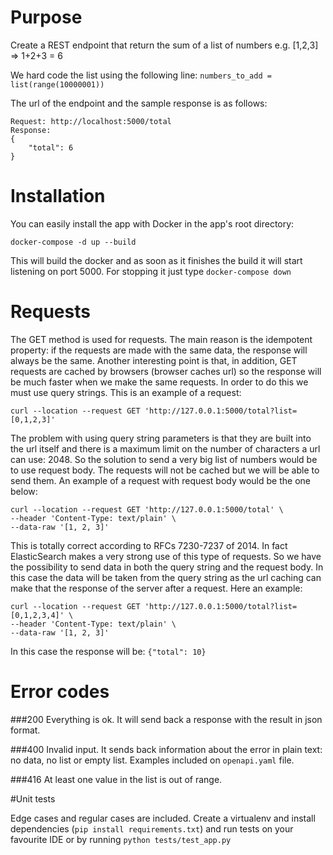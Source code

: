 # Purpose

Create a REST endpoint that return the sum of a list of numbers e.g. [1,2,3] => 1+2+3 = 6

We hard code the list using the following line: 
```numbers_to_add = list(range(10000001))```

The url of the endpoint and the sample response is as follows:


```
Request: http://localhost:5000/total
Response:
{
    "total": 6
}
```

# Installation

You can easily install the app with Docker in the app's root directory:

```
docker-compose -d up --build
```
This will build the docker and as soon as it finishes the build it will start listening on port 5000. For stopping it
 just type 
```docker-compose down```

# Requests
The GET method is used for requests. The main reason is the idempotent property:
 if the requests are made with the same data, the response will always be the same. Another interesting point is that,
  in addition, GET requests are cached by browsers (browser caches url) so the response will be much faster when we 
  make the same requests. In order to do this we must use query strings. This is an example of a request: 
  ```
curl --location --request GET 'http://127.0.0.1:5000/total?list=[0,1,2,3]'
```
The problem with using query string parameters is that they are built into the url itself and there is a maximum limit 
on the number of characters a url can use: 2048. So the solution to send a very big list of numbers would be to use 
request body. The requests will not be cached but we will be able to send them. An example of a request with 
request body would be the one below:
```
curl --location --request GET 'http://127.0.0.1:5000/total' \
--header 'Content-Type: text/plain' \
--data-raw '[1, 2, 3]'
```
This is totally correct according to RFCs 7230-7237 of 2014. In fact ElasticSearch makes a very strong use of this 
type of requests. So we have the possibility to send data in both the query string and the request body. In this 
case the data will be taken from the query string as the url caching can make that the response of the server after 
a request. Here an example:

```
curl --location --request GET 'http://127.0.0.1:5000/total?list=[0,1,2,3,4]' \
--header 'Content-Type: text/plain' \
--data-raw '[1, 2, 3]'
```
In this case the response will be: ```{"total": 10}```

# Error codes

###200
Everything is ok. It will send back a response with the result in json format.

###400
Invalid input. It sends back information about the error in plain text: no data, no list or empty list. 
Examples included on ```openapi.yaml``` file.

###416
At least one value in the list is out of range.

#Unit tests

Edge cases and regular cases are included. Create a virtualenv and install dependencies (```pip install requirements.txt```)
and run tests on your favourite IDE or by running ```python tests/test_app.py```
